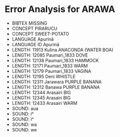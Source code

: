 # Error Analysis for ARAWA
* BIBTEX MISSING 
* CONCEPT PIRARUCU
* CONCEPT SWEET-POTATO
* LANGUAGE Apurinã
* LANGUAGE ID Apurinã
* LENGTH: 11913 Kulina ANACONDA (WATER BOA)
* LENGTH: 12085 Paumari_1833 DOVE
* LENGTH: 12138 Paumari_1833 HAMMOCK
* LENGTH: 12171 Paumari_1833 WARM
* LENGTH: 12179 Paumari_1833 VAGINA
* LENGTH: 12195 Deni WHISTLE
* LENGTH: 12311 Jarawara PURPLE BANANA
* LENGTH: 12312 Banawa PURPLE BANANA
* LENGTH: 12344 Arasairi BIG
* LENGTH: 12345 Arasairi BIG
* LENGTH: 12433 Arasairi WARM
* SOUND: aua
* SOUND: iʰ
* SOUND: iⁿ
* SOUND: wa
* SOUND: we
